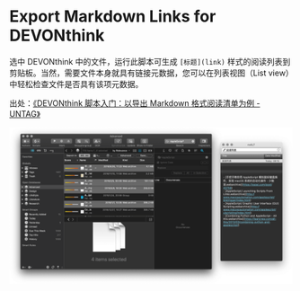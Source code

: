 # Export Markdown Links for DEVONthink

选中 DEVONthink 中的文件，运行此脚本可生成 `[标题](link)` 样式的阅读列表到剪贴板。当然，需要文件本身就具有链接元数据，您可以在列表视图（List view）中轻松检查文件是否具有该项元数据。

出处：[《DEVONthink 脚本入门：以导出 Markdown 格式阅读清单为例 - UNTAG》](https://utgd.net/article/9608)

![title](img.png)